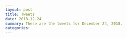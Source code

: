 ```yaml
---
layout: post
title: Tweets
date: 2018-12-24
summary: These are the tweets for December 24, 2018.
categories:
---
```


